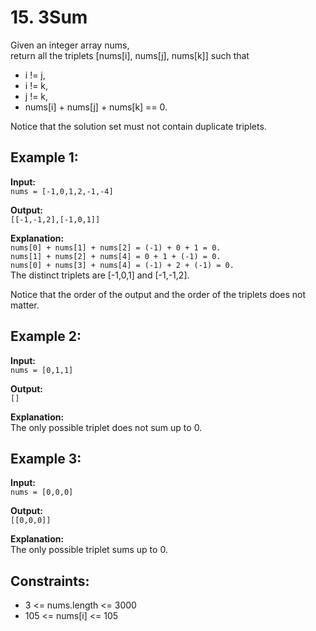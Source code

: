 # 15. 3Sum

Given an integer array nums,  
return all the triplets [nums[i], nums[j], nums[k]] such that 
- i != j, 
- i != k, 
- j != k, 
- nums[i] + nums[j] + nums[k] == 0.  

Notice that the solution set must not contain duplicate triplets.

## Example 1:  

**Input:**  
`nums = [-1,0,1,2,-1,-4]`  

**Output:**  
`[[-1,-1,2],[-1,0,1]]`  

**Explanation:**  
`nums[0] + nums[1] + nums[2] = (-1) + 0 + 1 = 0.`  
`nums[1] + nums[2] + nums[4] = 0 + 1 + (-1) = 0.`  
`nums[0] + nums[3] + nums[4] = (-1) + 2 + (-1) = 0.`  
The distinct triplets are [-1,0,1] and [-1,-1,2].  

Notice that the order of the output and the order of the triplets does not matter.

## Example 2:

**Input:**  
`nums = [0,1,1]`

**Output:**  
`[]`  

**Explanation:**  
The only possible triplet does not sum up to 0.

## Example 3:

**Input:**  
`nums = [0,0,0]`  

**Output:**  
`[[0,0,0]]`  

**Explanation:**  
The only possible triplet sums up to 0.

 

## Constraints:

- 3 <= nums.length <= 3000  
- 105 <= nums[i] <= 105

